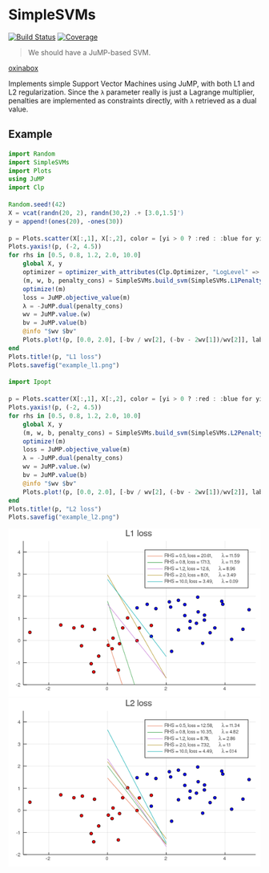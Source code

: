 # SimpleSVMs

[![Build Status](https://github.com/matbesancon/SimpleSVMs.jl/workflows/CI/badge.svg)](https://github.com/matbesancon/SimpleSVMs.jl/actions)
[![Coverage](https://codecov.io/gh/matbesancon/SimpleSVMs.jl/branch/master/graph/badge.svg)](https://codecov.io/gh/matbesancon/SimpleSVMs.jl)

> We should have a JuMP-based SVM.

[oxinabox](https://github.com/oxinabox)  

Implements simple Support Vector Machines using JuMP, with both L1 and L2
regularization. Since the `λ` parameter really is just a Lagrange multiplier,
penalties are implemented as constraints directly, with `λ` retrieved as a dual value.

## Example

```julia
import Random
import SimpleSVMs
import Plots
using JuMP
import Clp

Random.seed!(42)
X = vcat(randn(20, 2), randn(30,2) .+ [3.0,1.5]')
y = append!(ones(20), -ones(30))

p = Plots.scatter(X[:,1], X[:,2], color = [yi > 0 ? :red : :blue for yi in y], label = "")
Plots.yaxis!(p, (-2, 4.5))
for rhs in [0.5, 0.8, 1.2, 2.0, 10.0]
    global X, y
    optimizer = optimizer_with_attributes(Clp.Optimizer, "LogLevel" => 0)
    (m, w, b, penalty_cons) = SimpleSVMs.build_svm(SimpleSVMs.L1Penalty(rhs), X, y, optimizer)
    optimize!(m)
    loss = JuMP.objective_value(m)
    λ = -JuMP.dual(penalty_cons)
    wv = JuMP.value.(w)
    bv = JuMP.value(b)
    @info "$wv $bv"
    Plots.plot!(p, [0.0, 2.0], [-bv / wv[2], (-bv - 2wv[1])/wv[2]], label = "RHS = $(rhs), loss = $(round(loss, digits=2)), \\lambda = $(round(λ, digits=2))")
end
Plots.title!(p, "L1 loss")
Plots.savefig("example_l1.png")

import Ipopt

p = Plots.scatter(X[:,1], X[:,2], color = [yi > 0 ? :red : :blue for yi in y], label = "")
Plots.yaxis!(p, (-2, 4.5))
for rhs in [0.5, 0.8, 1.2, 2.0, 10.0]
    global X, y
    (m, w, b, penalty_cons) = SimpleSVMs.build_svm(SimpleSVMs.L2Penalty(rhs), X, y, Ipopt.Optimizer)
    optimize!(m)
    loss = JuMP.objective_value(m)
    λ = -JuMP.dual(penalty_cons)
    wv = JuMP.value.(w)
    bv = JuMP.value(b)
    @info "$wv $bv"
    Plots.plot!(p, [0.0, 2.0], [-bv / wv[2], (-bv - 2wv[1])/wv[2]], label = "RHS = $(rhs), loss = $(round(loss, digits=2)), \\lambda = $(round(λ, digits=2))")
end
Plots.title!(p, "L2 loss")
Plots.savefig("example_l2.png")
```

![](img/example_l1.png)
![](img/example_l2.png)

